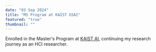 ```yaml
---
date: "03 Sep 2024"
title: "MS Program at KAIST GSAI"
featured: "true"
thumbnail: ""
---
```


Enrolled in the Master's Program at [KAIST AI](https://gsai.kaist.ac.kr/), continuing my research journey as an HCI researcher.
